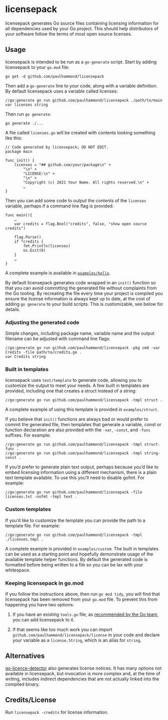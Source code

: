 # licensepack

licensepack generates Go source files containing licensing information for all
dependencies used by your Go project. This should help distributors of your
software follow the terms of most open source licenses.

## Usage

licensepack is intended to be run as a `go-generate` script. Start by adding
licensepack to your `go.mod` file:

```
go get -d github.com/paulhammond/licensepack
```

Then add a `go-generate` line to your code, along with a variable definition. By
default licensepack uses a variable called licenses:

```
//go:generate go run github.com/paulhammond/licensepack ./path/to/main
var licenses string
```

Then run `go generate`:

```
go generate ./...
```

A file called `licenses.go` will be created with contents looking something like
this:

```
// Code generated by licensepack; DO NOT EDIT.
package main

func init() {
	licenses = "## github.com/your/package\n" +
		"\n" +
		"LICENSE:\n" +
		"\n" +
		"Copyright (c) 2021 Your Name. All rights reserved.\n" +
		…
}
```

Then you can add some code to output the contents of the `licenses` variable,
perhaps if a command line flag is provided:

```
func main(){
	…
	var credits = flag.Bool("credits", false, "show open source credits")

	flag.Parse()
	if *credits {
		fmt.Println(licenses)
		os.Exit(0)
	}
	…
}
```

A complete example is available in [`examples/hello`](examples/hello).

By default licensepack generates code wrapped in an `init()` function so that
you can avoid committing the generated file without complaints from the Go
tooling. By recreating the file every time your project is compiled you ensure
the license information is always kept up to date, at the cost of adding
`go generate` to your build scripts. This is customizable, see below for
details.

### Adjusting the generated code

Simple changes, including package name, variable name and the output filename
can be adjusted with command line flags:

```
//go:generate go run github.com/paulhammond/licensepack -pkg cmd -var Credits -file path/to/credits.go .
var Credits string
```

### Built in templates

licensepack uses `text/template` to generate code, allowing you to customize the
output to meet your needs. A few built in templates are provided, including one
that creates a struct instead of a string:

```
//go:generate go run github.com/paulhammond/licensepack -tmpl struct .
```

A complete example of using this template is provided in `examples/struct`.

If you believe that `init()` functions are always bad or would prefer to commit
the generated file, then templates that generate a variable, const or function
declaration are also provided with the `-var`, `-const`, and `-func` suffixes.
For example:

```
//go:generate go run github.com/paulhammond/licensepack -tmpl struct-func .
//go:generate go run github.com/paulhammond/licensepack -tmpl string-const .
```

If you’d prefer to generate plain text output, perhaps because you’d like to
embed licensing information using a different mechanism, there is a plain text
template available. To use this you’ll need to disable gofmt. For example:

```
//go:generate go run github.com/paulhammond/licensepack -file licenses.txt -nofmt -tmpl text .
```

### Custom templates

If you’d like to customize the template you can provide the path to a template
file. For example:

```
//go:generate go run github.com/paulhammond/licensepack -tmpl ./licenses.tmpl .
```

A complete example is provided in `examples/custom`. The built in templates can
be used as a starting point and hopefully demonstrate usage of the available
template helper functions. By default the generated code is formatted before
being written to a file so you can be lax with your whitespace.

### Keeping licensepack in go.mod

If you follow the instructions above, then run `go mod tidy`, you will find that
licensepack has been removed from your `go.mod` file. To prevent this from
happening you have two options:

1. If you have an existing `tools.go` file, as [recommended by the Go team][tools],
you can add licensepack to it.

2. If that seems like too much work you can import
`github.com/paulhammond/licensepack/license` in your code and declare your
variable as a `license.String`, which is an alias for `string`.

[tools]: https://github.com/golang/go/issues/25922

## Alternatives

[go-licence-detector](https://github.com/elastic/go-licence-detector) also
generates license notices. It has many options not available in licensepack, but
invocation is more complex and, at the time of writing, includes indirect
dependencies that are not actually linked into the compiled binary.

## Credits/License

Run `licensepack -credits` for license information.
